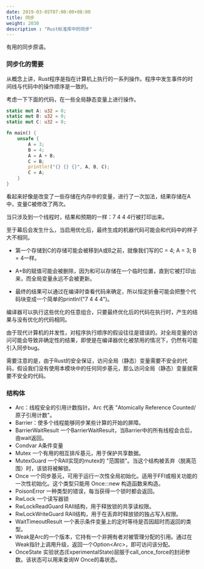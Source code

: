 ```yaml
---
date: 2019-03-05T07:00:00+08:00
title: 同步
weight: 2030
description : "Rust标准库中的同步"
---
```


有用的同步原语。

### 同步化的需要

从概念上讲，Rust程序是指在计算机上执行的一系列操作。程序中发生事件的时间线与代码中的操作顺序是一致的。

考虑一下下面的代码，在一些全局静态变量上进行操作。

```rust
static mut A: u32 = 0;
static mut B: u32 = 0;
static mut C: u32 = 0;

fn main() {
    unsafe {
        A = 3;
        B = 4;
        A = A + B;
        C = B;
        println!("{} {} {}", A, B, C);
        C = A;
    }
}
```

看起来好像是改变了一些存储在内存中的变量，进行了一次加法，结果存储在A中，变量C被修改了两次。

当只涉及到一个线程时，结果和预期的一样：7 4 4 4行被打印出来。

至于幕后会发生什么，当启用优化后，最终生成的机器代码可能会和代码中的样子大不相同。

- 第一个存储到C的存储可能会被移到A或B之前，就像我们写的C = 4; A = 3; B = 4一样。

- A+B的赋值可能会被删除，因为和可以存储在一个临时位置，直到它被打印出来，而全局变量永远不会被更新。

- 最终的结果可以通过在编译时查看代码来确定，所以恒定折叠可能会把整个代码块变成一个简单的println!("7 4 4 4")。

编译器可以执行这些优化的任意组合，只要最终优化后的代码在执行时，产生的结果与没有优化的代码相同。

由于现代计算机的并发性，对程序执行顺序的假设往往是错误的。对全局变量的访问可能会导致非确定性的结果，即使是在编译器优化被禁用的情况下，仍然有可能引入同步bug。

需要注意的是，由于Rust的安全保证，访问全局（静态）变量需要不安全的代码，假设我们没有使用本模块中的任何同步基元，那么访问全局（静态）变量就需要不安全的代码。

### 结构体


- Arc：线程安全的引用计数指针。Arc 代表 "Atomically Reference Counted/原子引用计数"。
- Barrier：使多个线程能够同步某些计算的开始的屏障。
- BarrierWaitResult 一个BarrierWaitResult，当Barrier中的所有线程会合后，由wait返回。
- Condvar A条件变量
- Mutex 一个有用的相互排斥基元，用于保护共享数据。
- MutexGuard 一个RAII实现的mutex的 "范围锁"。当这个结构被丢弃（脱离范围）时，该锁将被解锁。
- Once 一个同步基元，可用于运行一次性全局初始化。适用于FFI或相关功能的一次性初始化。这个类型只能用 Once:::new 构造函数来构造。
- PoisonError 一种类型的错误，每当获得一个锁时都会返回。
- RwLock 一个读写器锁
- RwLockReadGuard RAII结构，用于释放锁的共享读权限。
- RwLockWriteGuard RAII结构，用于在丢弃时释放锁的独占写入权限。
- WaitTimeoutResult 一个表示条件变量上的定时等待是否因超时而返回的类型。
- Weak是Arc的一个版本，它持有一个非拥有者对被管理分配的引用。通过在Weak指针上调用升级，返回一个Option<Arc<T>>，即可访问该分配。
- OnceState 实验状态(ExperimentalState)屈服于call_once_force的封闭参数。该状态可以用来查询W Once的毒状态。